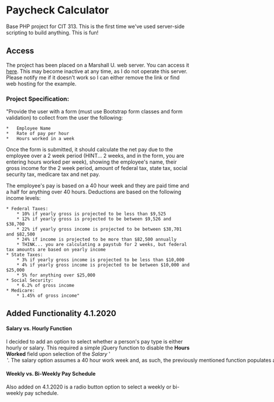 # Paycheck Calculator
Base PHP project for CIT 313. This is the first time we've used server-side scripting to build anything. This is fun!

## Access
The project has been placed on a Marshall U. web server. You can access it <a href="http://cit.marshall.edu/cit313/cayton10/PHP/HW1/paycheck/index.php" target='_blank'>here</a>. This may become inactive at any time, as I do not operate this server. Please notify me if it doesn't work so I can either remove the link or find web hosting for the example. 

### Project Specification:

"Provide the user with a form (must use Bootstrap form classes and form validation) to collect from the user the following: 

    *   Employee Name
    *   Rate of pay per hour
    *   Hours worked in a week

Once the form is submitted, it should calculate the net pay due to the employee over a 2 week period (HINT... 2 weeks, and in the form, you are entering hours worked per week), showing the employee's name, their gross income for the 2 week period, amount of federal tax, state tax, social security tax, medicare tax and net pay.

The employee's pay is based on a 40 hour week and they are paid time and a half for anything over 40 hours. Deductions are based on the following income levels:

    * Federal Taxes:
        * 10% if yearly gross is projected to be less than $9,525
        * 12% if yearly gross is projected to be between $9,526 and $38,700
        * 22% if yearly gross income is projected to be between $38,701 and $82,500
        * 24% if income is projected to be more than $82,500 annually
        * THINK... you are calculating a paystub for 2 weeks, but federal tax amounts are based on yearly income
    * State Taxes:
        * 3% if yearly gross income is projected to be less than $10,000
        * 4% if yearly gross income is projected to be between $10,000 and $25,000
        * 5% for anything over $25,000
    * Social Security:
        * 6.2% of gross income
    * Medicare:
        * 1.45% of gross income"

## Added Functionality 4.1.2020


#### Salary vs. Hourly Function
I decided to add an option to select whether a person's pay type is either hourly or salary. This required a simple jQuery function to disable the <strong>Hours Worked</strong> field upon selection of the <em>Salary</em> '<option>'. The salary option assumes a 40 hour work week and, as such, the previously mentioned function populates a value of 40 for weekly hours worked. 

#### Weekly vs. Bi-Weekly Pay Schedule
Also added on 4.1.2020 is a radio button option to select a weekly or bi-weekly pay schedule.

